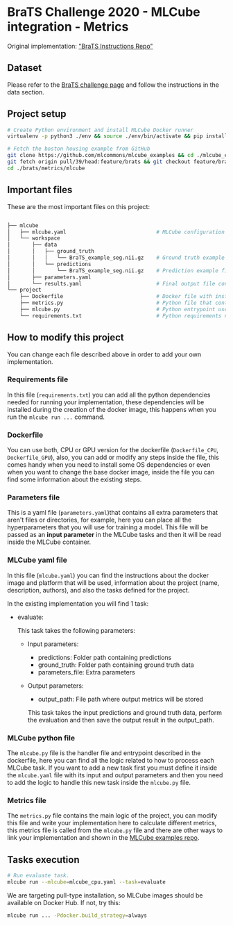 # BraTS Challenge 2020 - MLCube integration - Metrics

Original implementation: ["BraTS Instructions Repo"](https://github.com/BraTS/Instructions)

## Dataset

Please refer to the [BraTS challenge page](http://braintumorsegmentation.org/) and follow the instructions in the data section.

## Project setup

```bash
# Create Python environment and install MLCube Docker runner 
virtualenv -p python3 ./env && source ./env/bin/activate && pip install mlcube-docker

# Fetch the boston housing example from GitHub
git clone https://github.com/mlcommons/mlcube_examples && cd ./mlcube_examples
git fetch origin pull/39/head:feature/brats && git checkout feature/brats
cd ./brats/metrics/mlcube
```

## Important files

These are the most important files on this project:

```bash

├── mlcube
│   ├── mlcube.yaml                             # MLCube configuration file, it defines the project, author, platform, docker and tasks.
│   └── workspace
│       ├── data
│       │   ├── ground_truth
│       │   │   └── BraTS_example_seg.nii.gz    # Ground truth example file
│       │   └── predictions
│       │       └── BraTS_example_seg.nii.gz    # Prediction example file
│       ├── parameters.yaml
│       └── results.yaml                        # Final output file containing result metrics.
└── project
    ├── Dockerfile                              # Docker file with instructions to create the image for the project.
    ├── metrics.py                              # Python file that contains the main logic of the project.
    ├── mlcube.py                               # Python entrypoint used by MLCube, contains the logic for MLCube tasks.
    └── requirements.txt                        # Python requirements needed to run the project inside Docker.
```

## How to modify this project

You can change each file described above in order to add your own implementation.

### Requirements file

In this file (`requirements.txt`) you can add all the python dependencies needed for running your implementation, these dependencies will be installed during the creation of the docker image, this happens when you run the ```mlcube run ...``` command.

### Dockerfile

You can use both, CPU or GPU version for the dockerfile (`Dockerfile_CPU`, `Dockerfile_GPU`), also, you can add or modify any steps inside the file, this comes handy when you need to install some OS dependencies or even when you want to change the base docker image, inside the file you can find some information about the existing steps.

### Parameters file

This is a yaml file (`parameters.yaml`)that contains all extra parameters that aren't files or directories, for example, here you can place all the hyperparameters that you will use for training a model. This file will be passed as an **input parameter** in the MLCube tasks and then it will be read inside the MLCube container.

### MLCube yaml file

In this file (`mlcube.yaml`) you can find the instructions about the docker image and platform that will be used, information about the project (name, description, authors), and also the tasks defined for the project.

In the existing implementation you will find 1 task:

* evaluate:

    This task takes the following parameters:

  * Input parameters:
    * predictions: Folder path containing predictions
    * ground_truth: Folder path containing ground truth data
    * parameters_file: Extra parameters
  * Output parameters:
    * output_path: File path where output metrics will be stored

    This task takes the input predictions and ground truth data, perform the evaluation and then save the output result in the output_path.

### MLCube python file

The `mlcube.py` file is the handler file and entrypoint described in the dockerfile, here you can find all the logic related to how to process each MLCube task. If you want to add a new task first you must define it inside the `mlcube.yaml` file with its input and output parameters and then you need to add the logic to handle this new task inside the `mlcube.py` file.

### Metrics file

The `metrics.py` file contains the main logic of the project, you can modify this file and write your implementation here to calculate different metrics, this metrics file is called from the `mlcube.py` file and there are other ways to link your implementation and shown in the [MLCube examples repo](https://github.com/mlcommons/mlcube_examples).

## Tasks execution

```bash
# Run evaluate task.
mlcube run --mlcube=mlcube_cpu.yaml --task=evaluate
```

We are targeting pull-type installation, so MLCube images should be available on Docker Hub. If not, try this:

```Bash
mlcube run ... -Pdocker.build_strategy=always
```
